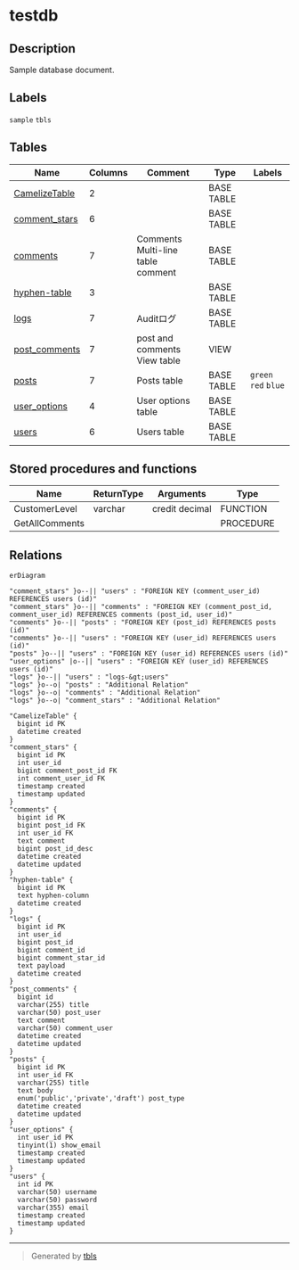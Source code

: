 # testdb

## Description

Sample database document.

## Labels

`sample` `tbls`

## Tables

| Name | Columns | Comment | Type | Labels |
| ---- | ------- | ------- | ---- | ------ |
| [CamelizeTable](CamelizeTable.md) | 2 |  | BASE TABLE |  |
| [comment_stars](comment_stars.md) | 6 |  | BASE TABLE |  |
| [comments](comments.md) | 7 | Comments<br>Multi-line<br>table<br>comment | BASE TABLE |  |
| [hyphen-table](hyphen-table.md) | 3 |  | BASE TABLE |  |
| [logs](logs.md) | 7 | Auditログ | BASE TABLE |  |
| [post_comments](post_comments.md) | 7 | post and comments View table | VIEW |  |
| [posts](posts.md) | 7 | Posts table | BASE TABLE | `green` `red` `blue` |
| [user_options](user_options.md) | 4 | User options table | BASE TABLE |  |
| [users](users.md) | 6 | Users table | BASE TABLE |  |

## Stored procedures and functions

| Name | ReturnType | Arguments | Type |
| ---- | ------- | ------- | ---- |
| CustomerLevel | varchar | credit decimal | FUNCTION |
| GetAllComments |  |  | PROCEDURE |

## Relations

```mermaid
erDiagram

"comment_stars" }o--|| "users" : "FOREIGN KEY (comment_user_id) REFERENCES users (id)"
"comment_stars" }o--|| "comments" : "FOREIGN KEY (comment_post_id, comment_user_id) REFERENCES comments (post_id, user_id)"
"comments" }o--|| "posts" : "FOREIGN KEY (post_id) REFERENCES posts (id)"
"comments" }o--|| "users" : "FOREIGN KEY (user_id) REFERENCES users (id)"
"posts" }o--|| "users" : "FOREIGN KEY (user_id) REFERENCES users (id)"
"user_options" |o--|| "users" : "FOREIGN KEY (user_id) REFERENCES users (id)"
"logs" }o--|| "users" : "logs-&gt;users"
"logs" }o--o| "posts" : "Additional Relation"
"logs" }o--o| "comments" : "Additional Relation"
"logs" }o--o| "comment_stars" : "Additional Relation"

"CamelizeTable" {
  bigint id PK
  datetime created
}
"comment_stars" {
  bigint id PK
  int user_id
  bigint comment_post_id FK
  int comment_user_id FK
  timestamp created
  timestamp updated
}
"comments" {
  bigint id PK
  bigint post_id FK
  int user_id FK
  text comment
  bigint post_id_desc
  datetime created
  datetime updated
}
"hyphen-table" {
  bigint id PK
  text hyphen-column
  datetime created
}
"logs" {
  bigint id PK
  int user_id
  bigint post_id
  bigint comment_id
  bigint comment_star_id
  text payload
  datetime created
}
"post_comments" {
  bigint id
  varchar(255) title
  varchar(50) post_user
  text comment
  varchar(50) comment_user
  datetime created
  datetime updated
}
"posts" {
  bigint id PK
  int user_id FK
  varchar(255) title
  text body
  enum('public','private','draft') post_type
  datetime created
  datetime updated
}
"user_options" {
  int user_id PK
  tinyint(1) show_email
  timestamp created
  timestamp updated
}
"users" {
  int id PK
  varchar(50) username
  varchar(50) password
  varchar(355) email
  timestamp created
  timestamp updated
}
```

---

> Generated by [tbls](https://github.com/k1LoW/tbls)
